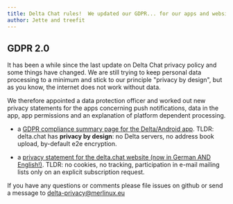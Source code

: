```yaml
---
title: Delta Chat rules!  We updated our GDPR... for our apps and website!
author: Jette and treefit 
---
```

## GDPR 2.0
It has been a while since the last update on Delta Chat privacy policy and some things have changed. We are still trying to keep personal data processing to a minimum and stick to our principle "privacy by design", but as you know, the internet does not work without data. 

We therefore appointed a data protection officer and worked out new privacy statements for the apps concerning push notifications, data in the app, app permissions and an explanation of platform dependent processing.

- a [GDPR compliance summary page for the
  Delta/Android app](https://delta.chat/en/gdpr). 
  TLDR: delta.chat has **privacy by design**: no Delta 
  servers, no address book upload, by-default e2e encryption.

- a [privacy statement for the delta.chat
  website (now in German AND English!)](https://delta.chat/de/gdpr). 
  TLDR: no cookies, no tracking, participation in e-mail mailing 
  lists only on an explicit subscription request. 

If you have any questions or comments please file issues on github 
or send a message to delta-privacy@merlinux.eu 



